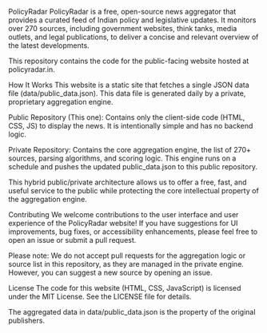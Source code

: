 PolicyRadar
PolicyRadar is a free, open-source news aggregator that provides a curated feed of Indian policy and legislative updates. It monitors over 270 sources, including government websites, think tanks, media outlets, and legal publications, to deliver a concise and relevant overview of the latest developments.

This repository contains the code for the public-facing website hosted at policyradar.in.

How It Works
This website is a static site that fetches a single JSON data file (data/public_data.json). This data file is generated daily by a private, proprietary aggregation engine.

Public Repository (This one): Contains only the client-side code (HTML, CSS, JS) to display the news. It is intentionally simple and has no backend logic.

Private Repository: Contains the core aggregation engine, the list of 270+ sources, parsing algorithms, and scoring logic. This engine runs on a schedule and pushes the updated public_data.json to this public repository.

This hybrid public/private architecture allows us to offer a free, fast, and useful service to the public while protecting the core intellectual property of the aggregation engine.

Contributing
We welcome contributions to the user interface and user experience of the PolicyRadar website! If you have suggestions for UI improvements, bug fixes, or accessibility enhancements, please feel free to open an issue or submit a pull request.

Please note: We do not accept pull requests for the aggregation logic or source list in this repository, as they are managed in the private engine. However, you can suggest a new source by opening an issue.

License
The code for this website (HTML, CSS, JavaScript) is licensed under the MIT License. See the LICENSE file for details.

The aggregated data in data/public_data.json is the property of the original publishers.